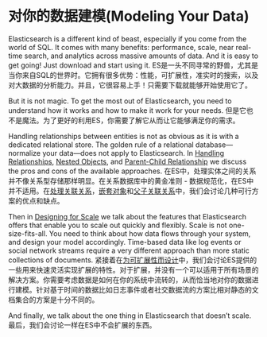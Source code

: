 ﻿# 对你的数据建模(Modeling Your Data)

Elasticsearch is a different kind of beast, especially if you come from the world of SQL. It comes with many benefits: performance, scale, near real-time search, and analytics across massive amounts of data. And it is easy to get going! Just download and start using it.
ES是一头不同寻常的野兽，尤其是当你来自SQL的世界时。它拥有很多优势：性能，可扩展性，准实时的搜索，以及对大数据的分析能力。并且，它很容易上手！只需要下载就能够开始使用它了。

But it is not magic. To get the most out of Elasticsearch, you need to understand how it works and how to make it work for your needs.
但是它也不是魔法。为了更好的利用ES，你需要了解它从而让它能够满足你的需求。

Handling relationships between entities is not as obvious as it is with a dedicated relational store. The golden rule of a relational database—normalize your data—does not apply to Elasticsearch. In [Handling Relationships](https://www.elastic.co/guide/en/elasticsearch/guide/current/relations.html), [Nested Objects](https://www.elastic.co/guide/en/elasticsearch/guide/current/nested-objects.html), and [Parent-Child Relationship](https://www.elastic.co/guide/en/elasticsearch/guide/current/parent-child.html) we discuss the pros and cons of the available approaches.
在ES中，处理实体之间的关系并不像关系型存储那样明显。在关系数据库中的黄金准则 - 数据规范化，在ES中并不适用。在[处理关联关系](https://www.elastic.co/guide/en/elasticsearch/guide/current/relations.html)，[嵌套对象](https://www.elastic.co/guide/en/elasticsearch/guide/current/nested-objects.html)和[父子关联关系](https://www.elastic.co/guide/en/elasticsearch/guide/current/parent-child.html)中，我们会讨论几种可行方案的优点和缺点。

Then in [Designing for Scale](https://www.elastic.co/guide/en/elasticsearch/guide/current/scale.html) we talk about the features that Elasticsearch offers that enable you to scale out quickly and flexibly. Scale is not one-size-fits-all. You need to think about how data flows through your system, and design your model accordingly. Time-based data like log events or social network streams require a very different approach than more static collections of documents.
紧接着在[为可扩展性而设计](https://www.elastic.co/guide/en/elasticsearch/guide/current/scale.html)中，我们会讨论ES提供的一些用来快速灵活实现扩展的特性。对于扩展，并没有一个可以适用于所有场景的解决方案。你需要考虑数据是如何在你的系统中流转的，从而恰当地对你的数据进行建模。针对基于时间的数据比如日志事件或者社交数据流的方案比相对静态的文档集合的方案是十分不同的。

And finally, we talk about the one thing in Elasticsearch that doesn’t scale.
最后，我们会讨论一样在ES中不会扩展的东西。
